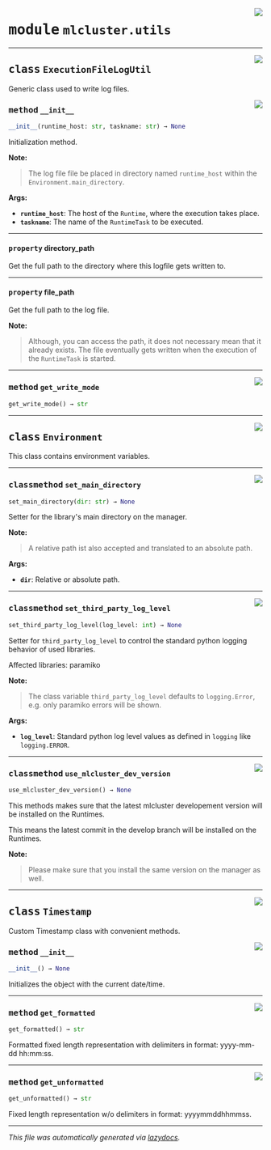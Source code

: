 <!-- markdownlint-disable -->

<a href="https://github.com/khulnasoft/mlcluster/blob/main/src/mlcluster/utils.py#L0"><img align="right" style="float:right;" src="https://img.shields.io/badge/-source-cccccc?style=flat-square"></a>

# <kbd>module</kbd> `mlcluster.utils`






---

<a href="https://github.com/khulnasoft/mlcluster/blob/main/src/mlcluster/utils.py#L6"><img align="right" style="float:right;" src="https://img.shields.io/badge/-source-cccccc?style=flat-square"></a>

## <kbd>class</kbd> `ExecutionFileLogUtil`
Generic class used to write log files. 

<a href="https://github.com/khulnasoft/mlcluster/blob/main/src/mlcluster/utils.py#L9"><img align="right" style="float:right;" src="https://img.shields.io/badge/-source-cccccc?style=flat-square"></a>

### <kbd>method</kbd> `__init__`

```python
__init__(runtime_host: str, taskname: str) → None
```

Initialization method. 



**Note:**

> The log file file be placed in directory named `runtime_host` within the `Environment.main_directory`. 
>

**Args:**
 
 - <b>`runtime_host`</b>:  The host of the `Runtime`, where the execution takes place. 
 - <b>`taskname`</b>:  The name of the `RuntimeTask` to be executed. 


---

#### <kbd>property</kbd> directory_path

Get the full path to the directory where this logfile gets written to. 

---

#### <kbd>property</kbd> file_path

Get the full path to the log file. 



**Note:**

> Although, you can access the path, it does not necessary mean that it already exists. The file eventually gets written when the execution of the `RuntimeTask` is started. 



---

<a href="https://github.com/khulnasoft/mlcluster/blob/main/src/mlcluster/utils.py#L51"><img align="right" style="float:right;" src="https://img.shields.io/badge/-source-cccccc?style=flat-square"></a>

### <kbd>method</kbd> `get_write_mode`

```python
get_write_mode() → str
```






---

<a href="https://github.com/khulnasoft/mlcluster/blob/main/src/mlcluster/utils.py#L56"><img align="right" style="float:right;" src="https://img.shields.io/badge/-source-cccccc?style=flat-square"></a>

## <kbd>class</kbd> `Environment`
This class contains environment variables. 




---

<a href="https://github.com/khulnasoft/mlcluster/blob/main/src/mlcluster/utils.py#L65"><img align="right" style="float:right;" src="https://img.shields.io/badge/-source-cccccc?style=flat-square"></a>

### <kbd>classmethod</kbd> `set_main_directory`

```python
set_main_directory(dir: str) → None
```

Setter for the library's main directory on the manager. 



**Note:**

> A relative path ist also accepted and translated to an absolute path. 
>

**Args:**
 
 - <b>`dir`</b>:  Relative or absolute path. 

---

<a href="https://github.com/khulnasoft/mlcluster/blob/main/src/mlcluster/utils.py#L77"><img align="right" style="float:right;" src="https://img.shields.io/badge/-source-cccccc?style=flat-square"></a>

### <kbd>classmethod</kbd> `set_third_party_log_level`

```python
set_third_party_log_level(log_level: int) → None
```

Setter for `third_party_log_level` to control the standard python logging behavior of used libraries. 

Affected libraries: paramiko 



**Note:**

> The class variable `third_party_log_level` defaults to `logging.Error`, e.g. only paramiko errors will be shown. 
>

**Args:**
 
 - <b>`log_level`</b>:  Standard python log level values as defined in `logging` like `logging.ERROR`. 

---

<a href="https://github.com/khulnasoft/mlcluster/blob/main/src/mlcluster/utils.py#L102"><img align="right" style="float:right;" src="https://img.shields.io/badge/-source-cccccc?style=flat-square"></a>

### <kbd>classmethod</kbd> `use_mlcluster_dev_version`

```python
use_mlcluster_dev_version() → None
```

This methods makes sure that the latest mlcluster developement version will be installed on the Runtimes. 

This means the latest commit in the develop branch will be installed on the Runtimes. 



**Note:**

> Please make sure that you install the same version on the manager as well. 


---

<a href="https://github.com/khulnasoft/mlcluster/blob/main/src/mlcluster/utils.py#L115"><img align="right" style="float:right;" src="https://img.shields.io/badge/-source-cccccc?style=flat-square"></a>

## <kbd>class</kbd> `Timestamp`
Custom Timestamp class with convenient methods. 

<a href="https://github.com/khulnasoft/mlcluster/blob/main/src/mlcluster/utils.py#L118"><img align="right" style="float:right;" src="https://img.shields.io/badge/-source-cccccc?style=flat-square"></a>

### <kbd>method</kbd> `__init__`

```python
__init__() → None
```

Initializes the object with the current date/time. 




---

<a href="https://github.com/khulnasoft/mlcluster/blob/main/src/mlcluster/utils.py#L158"><img align="right" style="float:right;" src="https://img.shields.io/badge/-source-cccccc?style=flat-square"></a>

### <kbd>method</kbd> `get_formatted`

```python
get_formatted() → str
```

Formatted fixed length representation with delimiters in format: yyyy-mm-dd hh:mm:ss. 

---

<a href="https://github.com/khulnasoft/mlcluster/blob/main/src/mlcluster/utils.py#L154"><img align="right" style="float:right;" src="https://img.shields.io/badge/-source-cccccc?style=flat-square"></a>

### <kbd>method</kbd> `get_unformatted`

```python
get_unformatted() → str
```

Fixed length representation w/o delimiters in format: yyyymmddhhmmss. 




---

_This file was automatically generated via [lazydocs](https://github.com/khulnasoft/lazydocs)._
